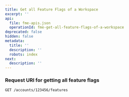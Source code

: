 ```yaml
---
title: Get all Feature Flags of a Workspace
excerpt: ''
api:
  file: fme-apis.json
  operationId: fme-get-all-feature-flags-of-a-workspace
deprecated: false
hidden: false
metadata:
  title: ''
  description: ''
  robots: index
next:
  description: ''
---
```

### Request URI for getting all feature flags

```
GET /accounts/123456/features
```